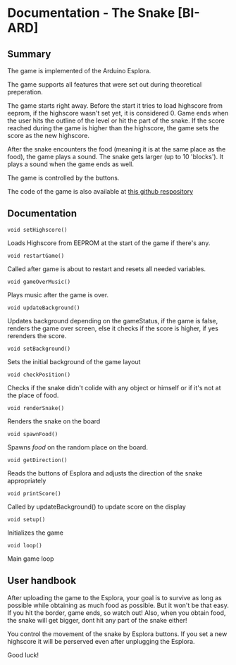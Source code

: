 # Documentation - The Snake [BI-ARD]

## Summary

The game is implemented of the Arduino Esplora.

The game supports all features that were set out during theoretical preperation.

The game starts right away. Before the start it tries to load highscore from eeprom, if the highscore wasn't set yet, it is considered 0. Game ends when the user hits the outline of the level or hit the part of the snake. If the score reached during the game is higher than the highscore, the game sets the score as the new highscore.

After the snake encounters the food (meaning it is at the same place as the food), the game plays a sound. The snake gets larger (up to 10 'blocks'). It plays a sound when the game ends as well.

The game is controlled by the buttons.

The code of the game is also available at [this github respository](https://gitlab.fit.cvut.cz/sulovigo/bi-ard)

## Documentation
```
void setHighscore()
```
Loads Highscore from EEPROM at the start of the game if there's any.

```
void restartGame()
```
Called after game is about to restart and resets all needed variables.

```
void gameOverMusic()
```
Plays music after the game is over.

```
void updateBackground()
```
Updates background depending on the gameStatus, if the game is false, renders the game over screen, else it checks if the score is higher, if yes rerenders the score.

```
void setBackground()
```
Sets the initial background of the game layout

```
void checkPosition()
```
Checks if the snake didn't colide with any object or himself or if it's  not at the place of food.


```
void renderSnake()

```
Renders the snake on the board

```
void spawnFood()
```
Spawns *food* on the random place on the board. 

```
void getDirection()
```
Reads the buttons of Esplora and adjusts the direction of the snake appropriately

```
void printScore()
```
Called by updateBackground() to update score on the display

```
void setup()
```
Initializes the game

```
void loop()
```
Main game loop




## User handbook
After uploading the game to the Esplora, your goal is to survive as long as possible while obtaining as much food as possible. But it won't be that easy. If you hit the border, game ends, so watch out! Also, when you obtain food, the snake will get bigger, dont hit any part of the snake either!

You control the movement of the snake by Esplora buttons. If you set a new highscore it will be perserved even after unplugging the Esplora.

Good luck!
